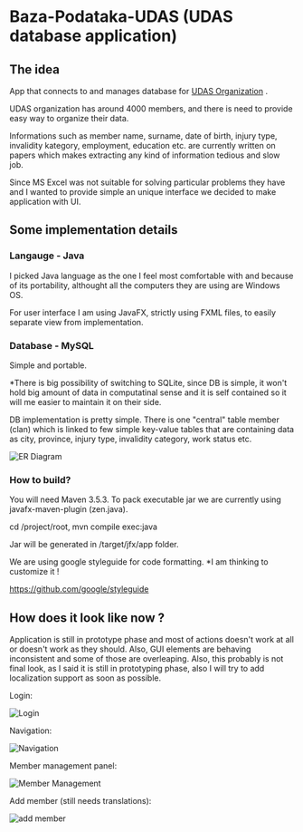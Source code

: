 # Baza-Podataka-UDAS (UDAS database application)

## The idea

App that connects to and manages database for [UDAS Organization](https://en.wikipedia.org/wiki/The_Organization_of_Amputees_UDAS_Republike_Srpske) .

UDAS organization has around 4000 members, and there is need to provide easy way to organize their data.

Informations such as member name, surname, date of birth, injury type, invalidity kategory, employment, education etc. 
are currently written on papers which makes extracting any kind of information tedious and slow job.

Since MS Excel was not suitable for solving particular problems they have and I wanted to provide simple an unique interface
we decided to make application with UI. 

## Some implementation details

### Langauge - Java

I picked Java language as the one I feel most comfortable with and because of its portability, althought all the computers 
they are using are Windows OS.

For user interface I am using JavaFX, strictly using FXML files, to easily separate view from implementation.

### Database - MySQL

Simple and portable. 

*There is big possibility of switching to SQLite, since DB is simple, it won't hold big amount of data in computatinal sense
and it is self contained so it will me easier to maintain it on their side.

DB implementation is pretty simple. There is one "central" table member (clan) which is linked to few simple key-value tables 
that are containing data as city, province, injury type, invalidity category, work status etc. 

![ER Diagram](https://i.imgur.com/nNNRNdw.png "ER Diagram")

### How to build?

You will need Maven 3.5.3. To pack executable jar we are currently using javafx-maven-plugin (zen.java). 

cd /project/root, mvn compile exec:java

Jar will be generated in /target/jfx/app folder.

We are using google styleguide for code formatting. *I am thinking to customize it !

https://github.com/google/styleguide

## How does it look like now ?

Application is still in prototype phase and most of actions doesn't work at all or doesn't work as they should.
Also, GUI elements are behaving inconsistent and some of those are overleaping. Also, this probably is not final look,
as I said it is still in prototyping phase, also I will try to add localization support as soon as possible.

Login:

![Login](https://i.imgur.com/45ochmn.png "Login")

Navigation:

![Navigation](https://i.imgur.com/TxTYVuZ.png "Navigation")

Member management panel:

![Member Management](https://i.imgur.com/4ZTTNvI.png "Member management")

Add member (still needs translations):

![add member](https://i.imgur.com/6UZWRzC.png "Add member")

